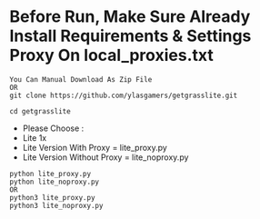 # Before Run, Make Sure Already Install Requirements & Settings Proxy On local_proxies.txt
```
You Can Manual Download As Zip File
OR
git clone https://github.com/ylasgamers/getgrasslite.git
```
```
cd getgrasslite
```
- Please Choose :
- Lite 1x
- Lite Version With Proxy = lite_proxy.py
- Lite Version Without Proxy = lite_noproxy.py
```
python lite_proxy.py
python lite_noproxy.py
OR
python3 lite_proxy.py
python3 lite_noproxy.py
```
